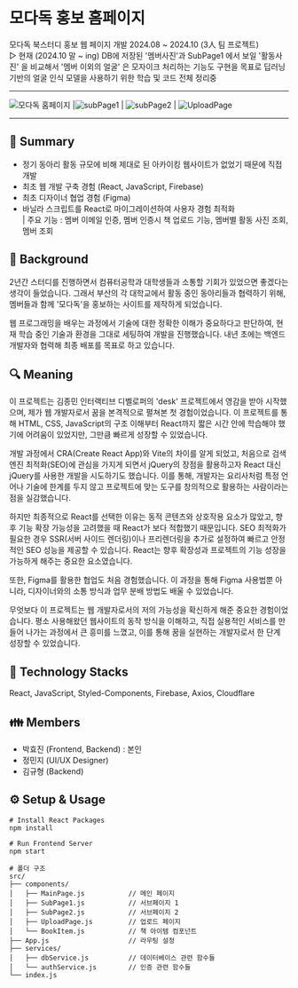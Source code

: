 # 모다독 홍보 홈페이지
모다독 북스터디 홍보 웹 페이지 개발 2024.08 ~ 2024.10 (3人 팀 프로젝트)   
▷ 현재 (2024.10 말 ~ ing) DB에 저장된 '멤버사진'과 SubPage1 에서 보일 '활동사진' 을 비교해서 '멤버 이외의 얼굴' 은 모자이크 처리하는 기능도 구현을 목표로 딥러닝 기반의 얼굴 인식 모델을 사용하기 위한 학습 및 코드 전체 정리중

---   
![모다독 홈페이지](https://github.com/user-attachments/assets/10d92d1e-0f41-41a6-8b89-915cde41f03c) |![subPage1](https://github.com/user-attachments/assets/c97381cc-1699-46c1-a0bf-0f0b024c946b) | ![subPage2](https://github.com/user-attachments/assets/1a785254-1e45-438b-ae85-08f3ab79e3c2) | ![UploadPage](https://github.com/user-attachments/assets/4411cd44-4793-4a95-9ca3-72445736edf8)

---

## 📌 Summary   
* 정기 동아리 활동 규모에 비해 제대로 된 아카이킹 웹사이트가 없었기 때문에 직접 개발
* 최초 웹 개발 구축 경험 (React, JavaScript, Firebase)
* 최초 디자이너 협업 경험 (Figma)
* 바닐라 스크립트를 React로 마이그레이션하여 사용자 경험 최적화   
| 주요 기능 : 멤버 이메일 인증, 멤버 인증시 책 업로드 기능, 멤버별 활동 사진 조회, 멤버 조회

## 🤔 Background    
2년간 스터디를 진행하면서 컴퓨터공학과 대학생들과 소통할 기회가 있었으면 좋겠다는 생각이 들었습니다. 그래서 부산의 각 대학교에서 활동 중인 동아리들과 협력하기 위해, 멤버들과 함께 '모다독'을 홍보하는 사이트를 제작하게 되었습니다.

웹 프로그래밍을 배우는 과정에서 기술에 대한 정확한 이해가 중요하다고 판단하여, 현재 학습 중인 기술과 환경을 그대로 세팅하여 개발을 진행했습니다. 내년 초에는 백엔드 개발자와 협력해 최종 배포를 목표로 하고 있습니다. 

## 🔍 Meaning
이 프로젝트는 김종민 인터랙티브 디벨로퍼의 'desk' 프로젝트에서 영감을 받아 시작했으며, 제가 웹 개발자로서 꿈을 본격적으로 펼쳐본 첫 경험이었습니다. 이 프로젝트를 통해 HTML, CSS, JavaScript의 구조 이해부터 React까지 짧은 시간 안에 학습해야 했기에 어려움이 있었지만, 그만큼 빠르게 성장할 수 있었습니다.

개발 과정에서 CRA(Create React App)와 Vite의 차이를 알게 되었고, 처음으로 검색 엔진 최적화(SEO)에 관심을 가지게 되면서 jQuery의 장점을 활용하고자 React 대신 jQuery를 사용한 개발을 시도하기도 했습니다. 이를 통해, 개발자는 요리사처럼 특정 언어나 기술에 한계를 두지 않고 프로젝트에 맞는 도구를 창의적으로 활용하는 사람이라는 점을 실감했습니다.

하지만 최종적으로 React를 선택한 이유는 동적 콘텐츠와 상호작용 요소가 많았고, 향후 기능 확장 가능성을 고려했을 때 React가 보다 적합했기 때문입니다. SEO 최적화가 필요한 경우 SSR(서버 사이드 렌더링)이나 프리렌더링을 추가로 설정하여 빠르고 안정적인 SEO 성능을 제공할 수 있습니다. React는 향후 확장성과 프로젝트의 기능 성장을 가능하게 해주는 중요한 요소였습니다.

또한, Figma를 활용한 협업도 처음 경험했습니다. 이 과정을 통해 Figma 사용법뿐 아니라, 디자이너와의 소통 방식과 업무 분배 방법도 배울 수 있었습니다.

무엇보다 이 프로젝트는 웹 개발자로서의 저의 가능성을 확신하게 해준 중요한 경험이었습니다. 평소 사용해왔던 웹사이트의 동작 방식을 이해하고, 직접 실용적인 서비스를 만들어 나가는 과정에서 큰 흥미를 느꼈고, 이를 통해 꿈을 실현하는 개발자로서 한 단계 성장할 수 있었습니다.
## 🔨 Technology Stacks  
 React, JavaScript, Styled-Components, Firebase,  Axios,  Cloudflare   

## 👪 Members   
* 박효진 (Frontend, Backend) : 본인
* 정민지 (UI/UX Designer)
* 김규형 (Backend)

## ⚙️ Setup & Usage   
```
# Install React Packages   
npm install   

# Run Frontend Server   
npm start

# 폴더 구조
src/
├── components/
│   ├── MainPage.js           // 메인 페이지
│   ├── SubPage1.js           // 서브페이지 1
│   ├── SubPage2.js           // 서브페이지 2
│   ├── UploadPage.js         // 업로드 페이지
│   └── BookItem.js           // 책 아이템 컴포넌트
├── App.js                    // 라우팅 설정
├── services/
│   ├── dbService.js          // 데이터베이스 관련 함수들
│   └── authService.js        // 인증 관련 함수들
└── index.js

```
